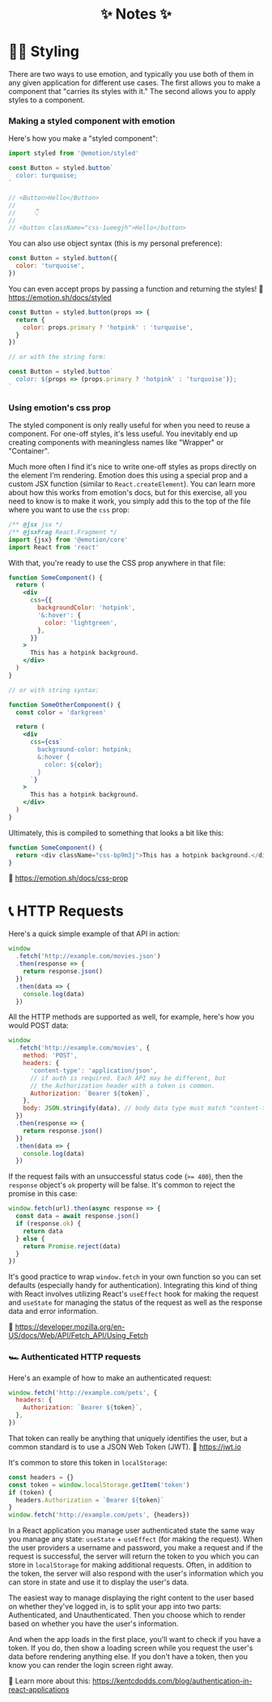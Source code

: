 <h1 align="center">✨ Notes ✨</h1>

# 👩‍🎤 Styling

There are two ways to use emotion, and typically you use both of them in any
given application for different use cases. The first allows you to make a
component that "carries its styles with it." The second allows you to apply
styles to a component.

### Making a styled component with emotion

Here's how you make a "styled component":

```javascript
import styled from '@emotion/styled'

const Button = styled.button`
  color: turquoise;
`

// <Button>Hello</Button>
//
//     👇
//
// <button className="css-1ueegjh">Hello</button>
```

You can also use object syntax (this is my personal preference):

```javascript
const Button = styled.button({
  color: 'turquoise',
})
```

You can even accept props by passing a function and returning the styles! 📜
https://emotion.sh/docs/styled

```javascript
const Button = styled.button(props => {
  return {
    color: props.primary ? 'hotpink' : 'turquoise',
  }
})

// or with the string form:

const Button = styled.button`
  color: ${props => (props.primary ? 'hotpink' : 'turquoise')};
`
```

### Using emotion's css prop

The styled component is only really useful for when you need to reuse a
component. For one-off styles, it's less useful. You inevitably end up creating
components with meaningless names like "Wrapper" or "Container".

Much more often I find it's nice to write one-off styles as props directly on
the element I'm rendering. Emotion does this using a special prop and a custom
JSX function (similar to `React.createElement`). You can learn more about how
this works from emotion's docs, but for this exercise, all you need to know is
to make it work, you simply add this to the top of the file where you want to
use the `css` prop:

```javascript
/** @jsx jsx */
/** @jsxFrag React.Fragment */
import {jsx} from '@emotion/core'
import React from 'react'
```

With that, you're ready to use the CSS prop anywhere in that file:

```jsx
function SomeComponent() {
  return (
    <div
      css={{
        backgroundColor: 'hotpink',
        '&:hover': {
          color: 'lightgreen',
        },
      }}
    >
      This has a hotpink background.
    </div>
  )
}

// or with string syntax:

function SomeOtherComponent() {
  const color = 'darkgreen'

  return (
    <div
      css={css`
        background-color: hotpink;
        &:hover {
          color: ${color};
        }
      `}
    >
      This has a hotpink background.
    </div>
  )
}
```

Ultimately, this is compiled to something that looks a bit like this:

```javascript
function SomeComponent() {
  return <div className="css-bp9m3j">This has a hotpink background.</div>
}
```

📜 https://emotion.sh/docs/css-prop

# 📞 HTTP Requests

Here's a quick simple example of that API in action:

```javascript
window
  .fetch('http://example.com/movies.json')
  .then(response => {
    return response.json()
  })
  .then(data => {
    console.log(data)
  })
```

All the HTTP methods are supported as well, for example, here's how you would
POST data:

```javascript
window
  .fetch('http://example.com/movies', {
    method: 'POST',
    headers: {
      'content-type': 'application/json',
      // if auth is required. Each API may be different, but
      // the Authorization header with a token is common.
      Authorization: `Bearer ${token}`,
    },
    body: JSON.stringify(data), // body data type must match "content-type" header
  })
  .then(response => {
    return response.json()
  })
  .then(data => {
    console.log(data)
  })
```

If the request fails with an unsuccessful status code (`>= 400`), then the
`response` object's `ok` property will be false. It's common to reject the
promise in this case:

```javascript
window.fetch(url).then(async response => {
  const data = await response.json()
  if (response.ok) {
    return data
  } else {
    return Promise.reject(data)
  }
})
```

It's good practice to wrap `window.fetch` in your own function so you can set
defaults (especially handy for authentication). Integrating this kind of thing
with React involves utilizing React's `useEffect` hook for making the request
and `useState` for managing the status of the request as well as the response
data and error information. 

📜 https://developer.mozilla.org/en-US/docs/Web/API/Fetch_API/Using_Fetch

### 🏎 Authenticated HTTP requests


Here's an example of how to make an authenticated request:

```javascript
window.fetch('http://example.com/pets', {
  headers: {
    Authorization: `Bearer ${token}`,
  },
})
```

That token can really be anything that uniquely identifies the user, but a
common standard is to use a JSON Web Token (JWT). 📜 https://jwt.io

It's common to store this token in `localStorage`:

```javascript
const headers = {}
const token = window.localStorage.getItem('token')
if (token) {
  headers.Authorization = `Bearer ${token}`
}
window.fetch('http://example.com/pets', {headers})
```

In a React application you manage user authenticated state the same way you
manage any state: `useState` + `useEffect` (for making the request). When the
user providers a username and password, you make a request and if the request is
successful, the server will return the token to you which you can store in
`localStorage` for making additional requests. Often, in addition to the token,
the server will also respond with the user's information which you can store in
state and use it to display the user's data.

The easiest way to manage displaying the right content to the user based on
whether they've logged in, is to split your app into two parts: Authenticated,
and Unauthenticated. Then you choose which to render based on whether you have
the user's information.

And when the app loads in the first place, you'll want to check if you have a
token. If you do, then show a loading screen while you request the user's data
before rendering anything else. If you don't have a token, then you know you can
render the login screen right away.

📜 Learn more about this:
https://kentcdodds.com/blog/authentication-in-react-applications
